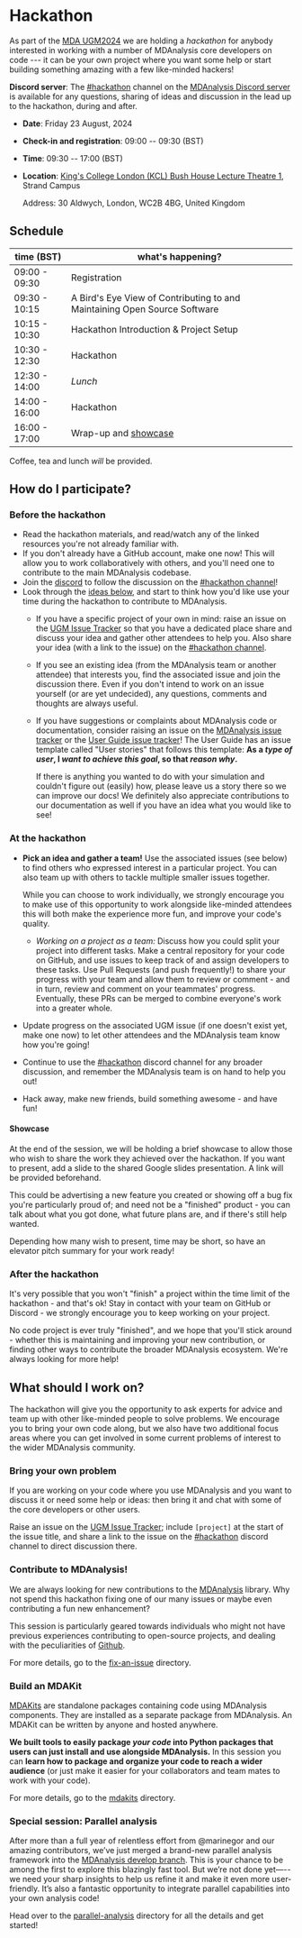 # Hackathon

As part of the [MDA
UGM2024](https://www.mdanalysis.org/pages/ugm2024/) we are holding a
*hackathon* for anybody interested in working with a number of
MDAnalysis core developers on code --- it can be your own project
where you want some help or start building something amazing with a
few like-minded hackers!

**Discord server**: The [#hackathon][hackathon-channel] channel on the 
[MDAnalysis Discord server][discord] is available for any questions, 
sharing of ideas and discussion in the lead up to 
the hackathon, during and after.

* **Date**: Friday 23 August, 2024
* **Check-in and registration**: 09:00 -- 09:30 (BST)
* **Time**: 09:30 -- 17:00 (BST)
* **Location**: [King's College London (KCL) Bush House Lecture Theatre 1](https://www.kcl.ac.uk/kingsvenues/rooms/bh-lt1), Strand Campus
  
  Address: 30 Aldwych, London, WC2B 4BG, United Kingdom
  
## Schedule 

| time (BST)   | what's happening?                 |
|---------------|----------------------------------|
| 09:00 - 09:30 | Registration                     |
| 09:30 - 10:15 | A Bird's Eye View of Contributing to and Maintaining Open Source Software |
| 10:15 - 10:30 | Hackathon Introduction & Project Setup |
| 10:30 - 12:30 | Hackathon                        |
| 12:30 - 14:00 | *Lunch*                          |
| 14:00 - 16:00 | Hackathon                        |
| 16:00 - 17:00 | Wrap-up and [showcase](#showcase)|

Coffee, tea and lunch *will* be provided. 

## How do I participate?
### Before the hackathon
 - Read the hackathon materials, and read/watch any of the linked
   resources you're not already familiar with.
 - If you don't already have a GitHub account, make one now! This
   will allow you to work collaboratively with others, and you'll need
   one to contribute to the main MDAnalysis codebase.
 - Join the [discord][] to follow the discussion on the
   [#hackathon channel][hackathon-channel]!
 - Look through the [ideas below](#What-should-I-work-on), and start
   to think how you'd like use your time during the hackathon to
   contribute to MDAnalysis.
   - If you have a specific project of your own in mind: raise an issue
     on the [UGM Issue Tracker][issue-tracker] so that you have a
     dedicated place share and discuss your idea and gather other
     attendees to help you. Also share your idea (with a link to the
     issue) on the [#hackathon channel][hackathon-channel].
   - If you see an existing idea (from the MDAnalysis team or another
     attendee) that interests you, find the associated issue and join
     the discussion there. Even if you don't intend to work on an
     issue yourself (or are yet undecided), any questions, comments
     and thoughts are always useful.
   - If you have suggestions or complaints about MDAnalysis code
     or documentation, consider raising an issue on the
     [MDAnalysis issue tracker](https://github.com/MDAnalysis/mdanalysis/issues)
     or the [User Guide issue tracker](https://github.com/MDAnalysis/UserGuide/issues/new?assignees=&labels=&projects=&template=user_stories.md&title=)!
     The User Guide has an issue template called "User stories"
     that follows this template:
     **As a *type of user*, I *want to achieve this goal*,
     so that *reason why*.**
     
     If there is anything you wanted to do with your simulation
     and couldn't figure out (easily) how, please leave us a story there
     so we can improve our docs! We definitely also appreciate
     contributions to our documentation as well if you have an idea
     what you would like to see!

### At the hackathon
 - **Pick an idea and gather a team!** Use the associated issues (see
   below) to find others who expressed interest in a particular project.
   You can also team up with others to tackle multiple smaller issues
   together.
   
   While you can choose to work individually, we strongly encourage you
   to make use of this opportunity to work alongside like-minded
   attendees this will both make the experience more fun, and improve
   your code's quality.
   - *Working on a project as a team:* Discuss how you could split your
     project into different tasks. Make a central repository for your
     code on GitHub, and use issues to keep track of and assign
     developers to these tasks. Use Pull Requests (and push
     frequently!) to share your progress with your team and allow them
     to review or comment - and in turn, review and comment on your
     teammates' progress. Eventually, these PRs can be merged to
     combine everyone's work into a greater whole.
     
 - Update progress on the associated UGM issue (if one doesn't exist
   yet, make one now) to let other attendees and the MDAnalysis team
   know how you're going!
 - Continue to use the [#hackathon][hackathon-channel] discord channel
   for any broader discussion, and remember the MDAnalysis team is
   on hand to help you out!
 - Hack away, make new friends, build something awesome - and have fun!

#### Showcase
At the end of the session, we will be holding a brief showcase to allow
those who wish to share the work they achieved over the hackathon. If you want to present, add a slide to the shared Google slides presentation. A link will be provided beforehand. 

This could be advertising a new feature you created or showing off a 
bug fix you're particularly proud of; and need not be a "finished" 
product - you can talk about what you got done, what future plans 
are, and if there's still help wanted.

Depending how many wish to present, time may be short, so have 
an elevator pitch summary for your work ready!

### After the hackathon
It's very possible that you won't "finish" a project within the 
time limit of the hackathon - and that's ok! Stay in contact with your
team on GitHub or Discord - we strongly encourage you to keep working 
on your project.

No code project is ever truly "finished", and we hope that you'll 
stick around - whether this is maintaining and improving your new 
contribution, or finding other ways to contribute the broader 
MDAnalysis ecosystem. We're always looking for more help!

## What should I work on?

The hackathon will give you the opportunity to ask experts for advice
and team up with other like-minded people to solve problems. We
encourage you to bring your own code along, but we also have two
additional focus areas where you can get involved in some current
problems of interest to the wider MDAnalysis community.

### Bring your own problem

If you are working on your code where you use MDAnalysis and you want
to discuss it or need some help or ideas: then bring it and chat with
some of the core developers or other users. 

Raise an issue on the [UGM Issue Tracker][issue-tracker]; include 
`[project]` at the start of the issue title, and share a link to the
issue on the [#hackathon][hackathon-channel] discord channel to direct
discussion there.

### Contribute to MDAnalysis!

We are always looking for new contributions to the 
[MDAnalysis](https://github.com/MDAnalysis/mdanalysis) library. Why
not spend this hackathon fixing one of our many issues or maybe
even contributing a fun new enhancement?

This session is particularly geared towards individuals who might not
have previous experiences contributing to open-source projects, and
dealing with the peculiarities of [Github](https://github.com/).

For more details, go to the [fix-an-issue](./fix-an-issue) directory.

### Build an MDAKit

[MDAKits](https://www.mdanalysis.org/2022/08/24/mdakits-intro/) are
standalone packages containing code using MDAnalysis components. They
are installed as a separate package from MDAnalysis. An MDAKit can be
written by anyone and hosted anywhere.

**We built tools to easily package *your code* into Python packages
that users can just install and use alongside MDAnalysis.** In this
session you can **learn how to package and organize your code to reach
a wider audience** (or just make it easier for your collaborators and
team mates to work with your code).

For more details, go to the [mdakits](./mdakits) directory.

[discord]: https://discord.gg/kGaDXy7egd
[hackathon-channel]: https://discord.com/channels/807348386012987462/1268305663558160516
[issue-tracker]: https://github.com/MDAnalysis/UGM2024/issues

### Special session: Parallel analysis

After more than a full year of relentless effort from @marinegor and our amazing contributors, we’ve just merged a brand-new parallel analysis framework into the  [MDAnalysis develop branch](https://github.com/MDAnalysis/mdanalysis). This is your chance to be among the first to explore this blazingly fast tool. But we’re not done yet—--we need your sharp insights to help us refine it and make it even more user-friendly. It’s also a fantastic opportunity to integrate parallel capabilities into your own analysis code!

Head over to the [parallel-analysis](./parallel-analysis) directory for all the details and get started!
